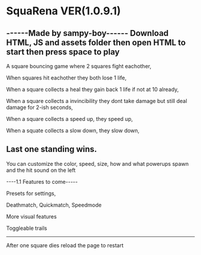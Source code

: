 # SquaRena VER(1.0.9.1)
------Made by sampy-boy------
Download HTML, JS and assets folder then open HTML to start
then press space to play
-----------------------------

A square bouncing game where 2 squares fight eachother,

When squares hit eachother they both lose 1 life,

When a square collects a heal they gain back 1 life if not at 10 already,

When a square collects a invincibility they dont take damage but still deal damage for 2-ish seconds,

When a square collects a speed up, they speed up,

When a squate collects a slow down, they slow down,

Last one standing wins.
-----------------------------

You can customize the color, speed, size, how and what powerups spawn and the hit sound on the left

----1.1 Features to come-----

Presets for settings,

Deathmatch,
Quickmatch,
Speedmode

More visual features

Toggleable trails

-----------------------------

After one square dies reload the page to restart

